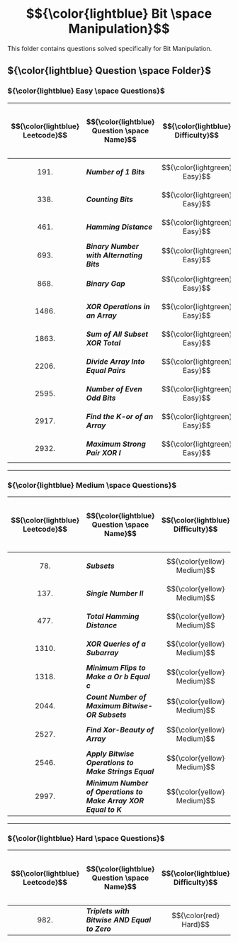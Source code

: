 # $${\color{lightblue} Bit \space Manipulation}$$

This folder contains questions solved specifically for Bit Manipulation.

## ${\color{lightblue} Question \space Folder}$

### ${\color{lightblue} Easy \space Questions}$

| $${\color{lightblue} Leetcode}$$ | $${\color{lightblue} Question \space Name}$$ | $${\color{lightblue} Difficulty}$$ | $${\color{lightblue} Links}$$ | $${\color{lightblue} Hints}$$ | $${\color{lightblue} Bit \space Manipulation \space Concepts}$$ | $${\color{lightblue} Companies}$$ |
|-|-|-|-|-|-|-|
| $${191.}$$ | ***Number of 1 Bits*** | $${\color{lightgreen} Easy}$$ | [Problem191](https://leetcode.com/problems/number-of-1-bits/description/) | [Hints](https://leetcode.com/problems/number-of-1-bits/solutions/4846957/number-of-1-s-bit-simplified-java/) | ***Bit Count, String*** | ***Apple*** |
| $${338.}$$ | ***Counting Bits*** | $${\color{lightgreen} Easy}$$ | [Problem338](https://leetcode.com/problems/counting-bits/description/) | [Hints](https://leetcode.com/problems/counting-bits/solutions/4847040/counting-bits-simplified-java/) | ***Bit Count, String*** | ***Apple*** |
| $${461.}$$ | ***Hamming Distance*** | $${\color{lightgreen} Easy}$$ | [Problem461](https://leetcode.com/problems/hamming-distance/description/) | [Hints](https://leetcode.com/problems/hamming-distance/solutions/4847111/hamming-distance-simplified-java/) | ***Padding*** | ***TCS*** |
| $${693.}$$ | ***Binary Number with Alternating Bits*** | $${\color{lightgreen} Easy}$$ | [Problem693](https://leetcode.com/problems/binary-number-with-alternating-bits/description/) | [Hints](https://leetcode.com/problems/binary-number-with-alternating-bits/solutions/4847818/binary-number-with-alternating-bits-simplified-java/) | ***String*** | ***Meta*** |
| $${868.}$$ | ***Binary Gap*** | $${\color{lightgreen} Easy}$$ | [Problem868](https://leetcode.com/problems/binary-gap/description/) | [Hints](https://leetcode.com/problems/binary-gap/solutions/4848861/binary-gap-simplified-java/) | ***Bit Distance, String, Math*** | ***Amazon, TCS*** |
| $${1486.}$$ | ***XOR Operations in an Array*** | $${\color{lightgreen} Easy}$$ | [Problem1486](https://leetcode.com/problems/xor-operation-in-an-array/description/) | [Hints](https://leetcode.com/problems/xor-operation-in-an-array/solutions/4849008/xor-operations-in-an-array-simplified-java/) | ***Bitwise, Array*** | ***Google*** |
| $${1863.}$$ | ***Sum of All Subset XOR Total*** | $${\color{lightgreen} Easy}$$ | [Problem1863](https://leetcode.com/problems/sum-of-all-subset-xor-totals/description/) | [Hints](https://leetcode.com/problems/sum-of-all-subset-xor-totals/solutions/4853585/sum-of-all-subset-xor-totals-simplified-java/) | ***Bitwise, Two Way Recursion*** | ***Google, Microsoft, Amazon, Meta*** |
| $${2206.}$$ | ***Divide Array Into Equal Pairs*** | $${\color{lightgreen} Easy}$$ | [Problem2206](https://leetcode.com/problems/divide-array-into-equal-pairs/description/) | [Hints](https://leetcode.com/problems/divide-array-into-equal-pairs/solutions/4855084/divide-array-into-equal-parts-simplified-java/) | ***Frequency Map*** | ***TCS*** |
| $${2595.}$$ | ***Number of Even Odd Bits*** | $${\color{lightgreen} Easy}$$ | [Problem2595](https://leetcode.com/problems/number-of-even-and-odd-bits/description/) | [Hints](https://leetcode.com/problems/number-of-even-and-odd-bits/solutions/4855162/number-of-even-odd-bits-simplified-java/) | ***Bit Count, String*** | ***Meta, Google*** |
| $${2917.}$$ | ***Find the K-or of an Array*** | $${\color{lightgreen} Easy}$$ | [Problem2917](https://leetcode.com/problems/find-the-k-or-of-an-array/description/) | [Hints](https://leetcode.com/problems/find-the-k-or-of-an-array/solutions/4855368/find-the-k-or-of-an-array-simplified-java/) | ***Padding, Array, String*** | ***Meta, Google, Microsoft, Amazon*** |
| $${2932.}$$ | ***Maximum Strong Pair XOR I*** | $${\color{lightgreen} Easy}$$ | [Problem2932](https://leetcode.com/problems/maximum-strong-pair-xor-i/description/) | [Hints](https://leetcode.com/problems/maximum-strong-pair-xor-i/solutions/4857739/maximum-strong-pair-xor-i-simplified-java/) | ***Bitwise, Array*** | ***Apple*** |

----

### ${\color{lightblue} Medium \space Questions}$

| $${\color{lightblue} Leetcode}$$ | $${\color{lightblue} Question \space Name}$$ | $${\color{lightblue} Difficulty}$$ | $${\color{lightblue} Links}$$ | $${\color{lightblue} Hints}$$ | $${\color{lightblue} Bit \space Manipulation \space Concepts}$$ | $${\color{lightblue} Companies}$$ |
|-|-|-|-|-|-|-|
| $${78.}$$ | ***Subsets*** | $${\color{yellow} Medium}$$ | [Problem78](https://leetcode.com/problems/subsets/description/) | [Hints](https://leetcode.com/problems/subsets/solutions/4857907/subsets-simplified-java/) | ***Two Way Recursion, Array*** | ***TCS, Amazon*** |
| $${137.}$$ | ***Single Number II*** | $${\color{yellow} Medium}$$ | [Problem137](https://leetcode.com/problems/single-number-ii/description/) | [Hints](https://leetcode.com/problems/single-number-ii/solutions/4858335/single-number-ii-simplified-java/) | ***Frequency Map*** | ***Amazon*** |
| $${477.}$$ | ***Total Hamming Distance*** | $${\color{yellow} Medium}$$ | [Problem477](https://leetcode.com/problems/total-hamming-distance/description/) | [Hints](https://leetcode.com/problems/total-hamming-distance/solutions/4858442/total-hamming-distance-simplified-java/) | ***Bit Distance, String, Array*** | ***Meta, Google*** |
| $${1310.}$$ | ***XOR Queries of a Subarray*** | $${\color{yellow} Medium}$$ | [Problem1310](https://leetcode.com/problems/xor-queries-of-a-subarray/description/) | [Hints](https://leetcode.com/problems/xor-queries-of-a-subarray/solutions/4858771/xor-queries-of-a-subarray-simplified-java/) | ***Bitwise, Array*** | ***Flipkart*** |
| $${1318.}$$ | ***Minimum Flips to Make a Or b Equal c*** | $${\color{yellow} Medium}$$ | [Problem1318](https://leetcode.com/problems/minimum-flips-to-make-a-or-b-equal-to-c/description/) | [Hints](https://leetcode.com/problems/minimum-flips-to-make-a-or-b-equal-to-c/solutions/4858861/minimum-flips-to-make-a-or-b-equal-c-simplified-java/) | ***Math, String, Padding*** | ***Amazon, Google, Meta*** |
| $${2044.}$$ | ***Count Number of Maximum Bitwise-OR Subsets*** | $${\color{yellow} Medium}$$ | [Problem2044](https://leetcode.com/problems/count-number-of-maximum-bitwise-or-subsets/description/) | [Hints](https://leetcode.com/problems/count-number-of-maximum-bitwise-or-subsets/solutions/4859881/count-number-of-maximum-bitwise-or-subsets-simplified-java/) | ***Two Way Recursion, Bitwise, Array, Streams*** | ***Amazon, Microsoft, Apple, Google*** |
| $${2527.}$$ | ***Find Xor-Beauty of Array*** | $${\color{yellow} Medium}$$ | [Problem2527](https://leetcode.com/problems/find-xor-beauty-of-array/description/) | [Hints](https://leetcode.com/problems/find-xor-beauty-of-array/solutions/4870182/find-xor-beauty-of-array-simplified-java/) | ***Math, Array, Bitwise*** | ***Google, Meta*** |
| $${2546.}$$ | ***Apply Bitwise Operations to Make Strings Equal*** | $${\color{yellow} Medium}$$ |[Problem2546](https://leetcode.com/problems/apply-bitwise-operations-to-make-strings-equal/description/) | [Hints](https://leetcode.com/problems/apply-bitwise-operations-to-make-strings-equal/solutions/4870388/apply-bitwise-operations-to-make-strings-equal-simplified-java/) | ***String, Bit Count*** | ***Infosys*** |
| $${2997.}$$ | ***Minimum Number of Operations to Make Array XOR Equal to K*** | $${\color{yellow} Medium}$$ | [Problem2997](https://leetcode.com/problems/minimum-number-of-operations-to-make-array-xor-equal-to-k/description/) | [Hints](https://leetcode.com/problems/minimum-number-of-operations-to-make-array-xor-equal-to-k/solutions/4870078/minimum-number-of-operations-to-make-array-xor-equal-to-k-simplified-java/) | ***Padding, Array, String, Bit Count*** | ***Amazon, Microsoft, Google, Meta*** | 

----

### ${\color{lightblue} Hard \space Questions}$

| $${\color{lightblue} Leetcode}$$ | $${\color{lightblue} Question \space Name}$$ | $${\color{lightblue} Difficulty}$$ | $${\color{lightblue} Links}$$ | $${\color{lightblue} Hints}$$ | $${\color{lightblue} Bit \space Manipulation \space Concepts}$$ | $${\color{lightblue} Companies}$$ |
|-|-|-|-|-|-|-|
| $${982.}$$ | ***Triplets with Bitwise AND Equal to Zero*** | $${\color{red} Hard}$$ | [Prblem982](https://leetcode.com/problems/triples-with-bitwise-and-equal-to-zero/description/) | [Hints](https://leetcode.com/problems/triples-with-bitwise-and-equal-to-zero/solutions/4870931/triplets-with-bitwise-and-equal-to-zero-simplified-java/) | ***Bitwise, Array*** | ***Google, Meta*** |






